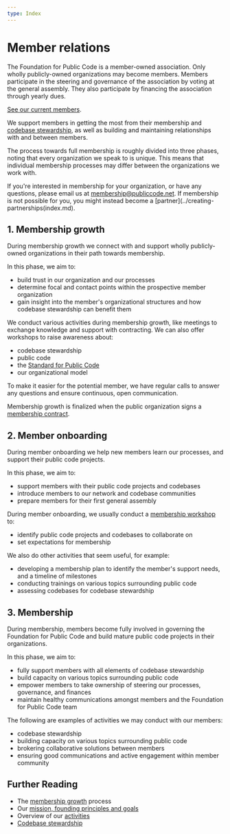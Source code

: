 ```yaml
---
type: Index
---
```


# Member relations

The Foundation for Public Code is a member-owned association. Only wholly publicly-owned organizations may become members. Members participate in the steering and governance of the association by voting at the general assembly. They also participate by financing the association through yearly dues.

[See our current members](../../organization/members.md).

We support members in getting the most from their membership and [codebase stewardship](../codebase-stewardship), as well as building and maintaining relationships with and between members.

The process towards full membership is roughly divided into three phases, noting that every organization we speak to is unique. This means that individual membership processes may differ between the organizations we work with.

If you're interested in membership for your organization, or have any questions, please email us at <membership@publiccode.net>. If membership is not possible for you, you might instead become a [partner](../creating-partnerships(index.md).

## 1. Membership growth

During membership growth we connect with and support wholly publicly-owned organizations in their path towards membership.

In this phase, we aim to:

* build trust in our organization and our processes
* determine focal and contact points within the prospective member organization
* gain insight into the member's organizational structures and how codebase stewardship can benefit them

We conduct various activities during membership growth, like meetings to exchange knowledge and support with contracting. We can also offer workshops to raise awareness about:

* codebase stewardship
* public code
* the [Standard for Public Code](https://standard.publiccode.net/)
* our organizational model

To make it easier for the potential member, we have regular calls to answer any questions and ensure continuous, open communication.

Membership growth is finalized when the public organization signs a [membership contract](../membership-growth/membership-contract.md).

## 2. Member onboarding

During member onboarding we help new members learn our processes, and support their public code projects.

In this phase, we aim to:

* support members with their public code projects and codebases
* introduce members to our network and codebase communities
* prepare members for their first general assembly

During member onboarding, we usually conduct a [membership workshop](../membership-growth/founding-membership-workshop.md) to:

* identify public code projects and codebases to collaborate on
* set expectations for membership

We also do other activities that seem useful, for example:

* developing a membership plan to identify the member's support needs, and a timeline of milestones
* conducting trainings on various topics surrounding public code
* assessing codebases for codebase stewardship

## 3. Membership

During membership, members become fully involved in governing the Foundation for Public Code and build mature public code projects in their organizations.

In this phase, we aim to:

* fully support members with all elements of codebase stewardship
* build capacity on various topics surrounding public code
* empower members to take ownership of steering our processes, governance, and finances
* maintain healthy communications amongst members and the Foundation for Public Code team

The following are examples of activities we may conduct with our members:

* codebase stewardship
* building capacity on various topics surrounding public code
* brokering collaborative solutions between members
* ensuring good communications and active engagement within member community

## Further Reading

* The [membership growth](../membership-growth) process
* Our [mission, founding principles and goals](../../organization/mission.md)
* Overview of our [activities](../../activities/index.md)
* [Codebase stewardship](../codebase-stewardship/)

